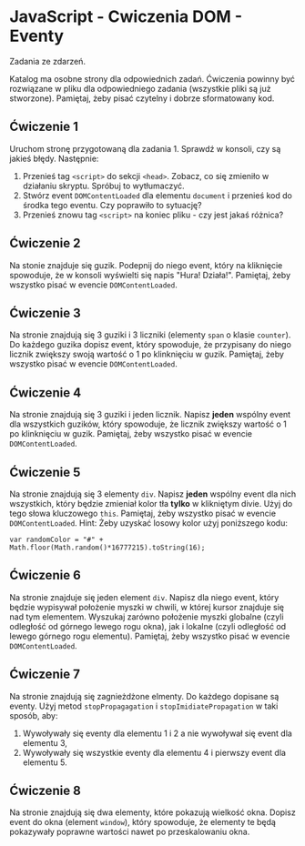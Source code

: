 # JavaScript - Cwiczenia DOM - Eventy

Zadania ze zdarzeń.

Katalog ma osobne strony dla odpowiednich zadań. 
Ćwiczenia powinny być rozwiązane w pliku dla odpowiedniego zadania (wszystkie pliki są już stworzone). 
Pamiętaj, żeby pisać czytelny i dobrze sformatowany kod. 

## Ćwiczenie 1
Uruchom stronę przygotowaną dla zadania 1. Sprawdź w konsoli, czy są jakieś błędy. Następnie:
  1. Przenieś tag ```<script>``` do sekcji ```<head>```. Zobacz, co się zmieniło w działaniu skryptu. Spróbuj to wytłumaczyć.
  2. Stwórz event ```DOMContentLoaded``` dla elementu ```document``` i przenieś kod do środka tego eventu. Czy poprawiło to sytuację?
  3. Przenieś znowu tag ```<script>``` na koniec pliku - czy jest jakaś różnica?

## Ćwiczenie 2
Na stonie znajduje się guzik. Podepnij do niego event, który na kliknięcie spowoduje, że w konsoli wyświelti się napis "Hura! Działa!".
Pamiętaj, żeby wszystko pisać w evencie ```DOMContentLoaded```.

## Ćwiczenie 3
Na stronie znajdują się 3 guziki i 3 liczniki (elementy ```span``` o klasie ```counter```). Do każdego guzika dopisz event, który spowoduje, że przypisany do niego licznik zwiększy swoją wartość o 1 po klinknięciu w guzik.
Pamiętaj, żeby wszystko pisać w evencie ```DOMContentLoaded```.

## Ćwiczenie 4
Na stronie znajdują się 3 guziki i jeden licznik. Napisz **jeden** wspólny event dla wszystkich guzików, który spowoduje, że licznik zwiększy wartość o 1 po klinknięciu w guzik.
Pamiętaj, żeby wszystko pisać w evencie ```DOMContentLoaded```. 

## Ćwiczenie 5
Na stronie znajdują się 3 elementy ```div```. Napisz **jeden** wspólny event dla nich wszystkich, który będzie zmieniał kolor tła **tylko** w klikniętym divie. Użyj do tego słowa kluczowego ```this```.
Pamiętaj, żeby wszystko pisać w evencie ```DOMContentLoaded```. 
Hint:
Żeby uzyskać losowy kolor użyj poniższego kodu:
```
var randomColor = "#" + Math.floor(Math.random()*16777215).toString(16);
```

## Ćwiczenie 6
Na stronie znajduje się jeden element ```div```. Napisz dla niego event, który będzie wypisywał położenie myszki w chwili, w której kursor znajduje się nad tym elementem.
Wyszukaj zarówno położenie myszki globalne (czyli odległość od górnego lewego rogu okna), jak i lokalne (czyli odległość od lewego górnego rogu elementu).
Pamiętaj, żeby wszystko pisać w evencie ```DOMContentLoaded```. 

## Ćwiczenie 7
Na stronie znajdują się zagnieżdżone elmenty. Do każdego dopisane są eventy. Użyj metod ```stopPropagagation``` i ```stopImidiatePropagation``` w taki sposób, aby:
  1. Wywoływały się eventy dla elementu 1 i 2 a nie wywoływał się event dla elementu 3,
  2. Wywoływały się wszystkie eventy dla elementu 4 i pierwszy event dla elementu 5.

## Ćwiczenie 8
Na stronie znajdują się dwa elementy, które pokazują wielkość okna. Dopisz event do okna (element ```window```), który spowoduje, że elementy te będą pokazywały poprawne wartości nawet po przeskalowaniu okna.
